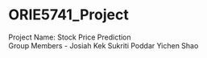 # ORIE5741_Project
Project Name: Stock Price Prediction  
Group Members - Josiah Kek    Sukriti Poddar     Yichen Shao  

